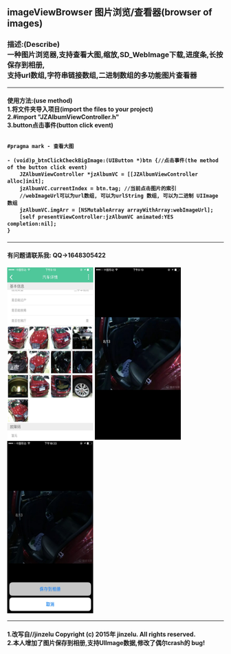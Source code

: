 <h2>
imageViewBrowser
图片浏览/查看器(browser of images)
</h2>
<h3>
<span>描述:(Describe)</span><br>一种图片浏览器,支持查看大图,缩放,SD_WebImage下载,进度条,长按保存到相册,<br>
支持url数组,字符串链接数组,二进制数组的多功能图片查看器<br>
</h3>
<hr> 
<h4>
<span1>使用方法:(use method)</span1><br>
 1.将文件夹导入项目(import the files to your project)<br>
 2.#import "JZAlbumViewController.h"<br>
 3.button点击事件(button click event)<br>
<pre><code>
#pragma mark - 查看大图<br>
- (void)p_btnClickCheckBigImage:(UIButton *)btn {//点击事件(the method of the button click event)
    JZAlbumViewController *jzAlbumVC = [[JZAlbumViewController alloc]init];
    jzAlbumVC.currentIndex = btn.tag; //当前点击图片的索引
    //webImageUrl可以为url数组, 可以为urlString 数组, 可以为二进制 UIImage 数组
    jzAlbumVC.imgArr = [NSMutableArray arrayWithArray:webImageUrl];
    [self presentViewController:jzAlbumVC animated:YES completion:nil];
}
</code></pre>
</h4>
<hr> 
<h4>有问题请联系我: QQ->1648305422</h4>
<img src="https://github.com/niuhaoran/imageViewBrowser/blob/master/img2.jpg" width="200" height="400" alt="壁虎图标" />
<img src="https://github.com/niuhaoran/imageViewBrowser/blob/master/img1.jpg" width="200" height="400" alt="壁虎图标" />
<img src="https://github.com/niuhaoran/imageViewBrowser/blob/master/img3.jpg" width="200" height="400" alt="壁虎图标" />
<hr> 
<h4>
1.改写自//jinzelu  Copyright (c) 2015年 jinzelu. All rights reserved.<br>
2.本人增加了图片保存到相册,支持UIImage数据,修改了偶尔crash的 bug!<br>
</h4>


